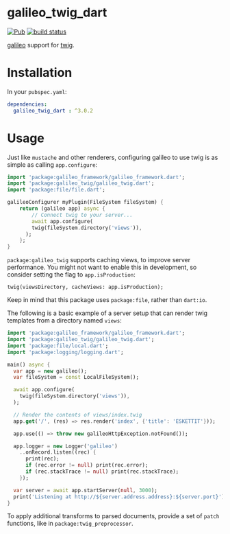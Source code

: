 # galileo_twig_dart 
[![Pub](https://img.shields.io/pub/v/galileo_twig.svg)](https://pub.dartlang.org/packages/galileo_twig_dart)
[![build status](https://travis-ci.org/galileo-dart/twig.svg)](https://travis-ci.org/galileo-dart/twig)


[galileo](https://galileodart.com)
support for
[twig](https://github.com/insinfo/twig_dart).

# Installation
In your `pubspec.yaml`:

```yaml
dependencies:
  galileo_twig_dart : ^3.0.2
```

# Usage
Just like `mustache` and other renderers, configuring galileo to use
twig is as simple as calling `app.configure`:

```dart
import 'package:galileo_framework/galileo_framework.dart';
import 'package:galileo_twig/galileo_twig.dart';
import 'package:file/file.dart';

galileoConfigurer myPlugin(FileSystem fileSystem) {
    return (galileo app) async {
        // Connect twig to your server...
        await app.configure(
        twig(fileSystem.directory('views')),
      );
    };
}
```

`package:galileo_twig` supports caching views, to improve server performance.
You might not want to enable this in development, so consider setting
the flag to `app.isProduction`:

```
twig(viewsDirectory, cacheViews: app.isProduction);
```

Keep in mind that this package uses `package:file`, rather than
`dart:io`.

The following is a basic example of a server setup that can render twig
templates from a directory named `views`:

```dart
import 'package:galileo_framework/galileo_framework.dart';
import 'package:galileo_twig/galileo_twig.dart';
import 'package:file/local.dart';
import 'package:logging/logging.dart';

main() async {
  var app = new galileo();
  var fileSystem = const LocalFileSystem();

  await app.configure(
    twig(fileSystem.directory('views')),
  );

  // Render the contents of views/index.twig
  app.get('/', (res) => res.render('index', {'title': 'ESKETTIT'}));

  app.use(() => throw new galileoHttpException.notFound());

  app.logger = new Logger('galileo')
    ..onRecord.listen((rec) {
      print(rec);
      if (rec.error != null) print(rec.error);
      if (rec.stackTrace != null) print(rec.stackTrace);
    });

  var server = await app.startServer(null, 3000);
  print('Listening at http://${server.address.address}:${server.port}');
}
```

To apply additional transforms to parsed documents, provide a
set of `patch` functions, like in `package:twig_preprocessor`.